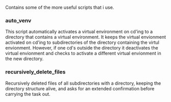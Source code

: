 Contains some of the more useful scripts that i use.

### auto_venv 
This script automatically activates a virtual environment on cd'ing to a directory that contains a virtual environment. It keeps the virtual envionment activated on cd'ing to subdirectories of the directory containing the virtul envionment. However, if one cd's outside the directory it deactivates the virtual envionment and checks to activate a different virtual envionment in the new directory. 

### recursively_delete_files
Recursively deleted files of all subdirectories with a directory, keeping the directory structure alive, and asks for an extended confirmation before carrying the task out. 
